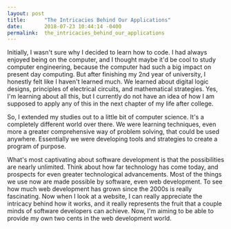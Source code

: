 ```yaml
---
layout: post
title:      "The Intricacies Behind Our Applications"
date:       2018-07-23 10:44:14 -0400
permalink:  the_intricacies_behind_our_applications
---
```



Initially, I wasn't sure why I decided to learn how to code. I had always enjoyed being on the computer, and I thought maybe it'd be cool to study computer engineering, because the computer had such a big impact on present day computing. But after finishing my 2nd year of university, I honestly felt like I haven't learned much. We learned about digital logic designs, principles of electrical circuits, and mathematical strategies. Yes, I'm learning about all this, but I currently do not have an idea of how I am supposed to apply any of this in the next chapter of my life after college.  

So, I extended my studies out to a little bit of computer science.
It's a completely different world over there. We were learning techniques, even more a greater comprehensive way of problem solving, that could be used anywhere. Essentially we were developing tools and strategies to create a program of purpose. 

What's most captivating about software development is that the possibilities are nearly unlimited. Think about how far technology has come today, and prospects for even greater technological advancements. Most of the things we use now are made possible by software, even web development. To see how much web development has grown since the 2000s is really fascinating. Now when I look at a website, I can really appreciate the intricacy behind how it works, and it really represents the fruit that a couple minds of software developers can achieve. Now, I'm aiming to be able to provide my own two cents in the web development world.
